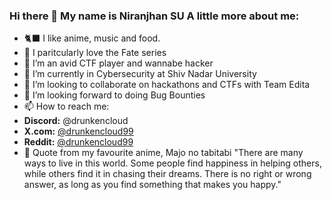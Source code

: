 ### Hi there 👋 My name is Niranjhan SU A little more about me:

- 🐈‍⬛ I like anime, music and food.
- 🫡 I paritcularly love the Fate series
- 🔭 I’m an avid CTF player and wannabe hacker
- 🌱 I’m currently in Cybersecurity at Shiv Nadar University
- 👯 I’m looking to collaborate on hackathons and CTFs with Team Edita
- 🤔 I’m looking forward to doing Bug Bounties
- 📫 How to reach me:
- **Discord:** @drunkencloud
- **X.com:** [@drunkencloud99](https://x.com/drunkencloud99)
- **Reddit:** [@drunkencloud99](https://www.reddit.com/user/drunkencloud99)
- 🥰 Quote from my favourite anime, Majo no tabitabi "There are many ways to live in this world. Some people find happiness in helping others, while others find it in chasing their dreams. There is no right or wrong answer, as long as you find something that makes you happy."
